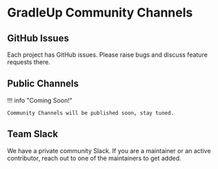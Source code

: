 # GradleUp Community Channels

## GitHub Issues

Each project has GitHub issues.
Please raise bugs and discuss feature requests there.

## Public Channels

!!! info "Coming Soon!"

    Community Channels will be published soon, stay tuned.

## Team Slack

We have a private community Slack.
If you are a maintainer or an active contributor,
reach out to one of the maintainers to get added.
